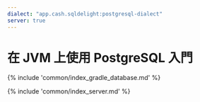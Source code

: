 ```yaml
---
dialect: "app.cash.sqldelight:postgresql-dialect"
server: true
---
```

# 在 JVM 上使用 PostgreSQL 入門

{% include 'common/index_gradle_database.md' %}

{% include 'common/index_server.md' %}